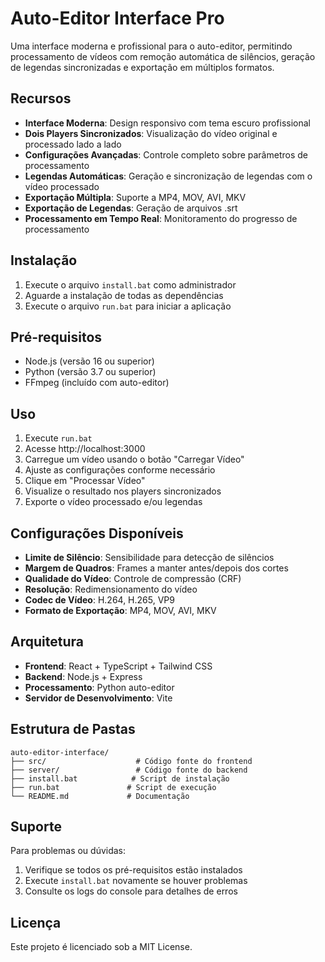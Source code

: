# Auto-Editor Interface Pro

Uma interface moderna e profissional para o auto-editor, permitindo processamento de vídeos com remoção automática de silêncios, geração de legendas sincronizadas e exportação em múltiplos formatos.

## Recursos

- **Interface Moderna**: Design responsivo com tema escuro profissional
- **Dois Players Sincronizados**: Visualização do vídeo original e processado lado a lado
- **Configurações Avançadas**: Controle completo sobre parâmetros de processamento
- **Legendas Automáticas**: Geração e sincronização de legendas com o vídeo processado
- **Exportação Múltipla**: Suporte a MP4, MOV, AVI, MKV
- **Exportação de Legendas**: Geração de arquivos .srt
- **Processamento em Tempo Real**: Monitoramento do progresso de processamento

## Instalação

1. Execute o arquivo `install.bat` como administrador
2. Aguarde a instalação de todas as dependências
3. Execute o arquivo `run.bat` para iniciar a aplicação

## Pré-requisitos

- Node.js (versão 16 ou superior)
- Python (versão 3.7 ou superior)
- FFmpeg (incluído com auto-editor)

## Uso

1. Execute `run.bat`
2. Acesse http://localhost:3000
3. Carregue um vídeo usando o botão "Carregar Vídeo"
4. Ajuste as configurações conforme necessário
5. Clique em "Processar Vídeo"
6. Visualize o resultado nos players sincronizados
7. Exporte o vídeo processado e/ou legendas

## Configurações Disponíveis

- **Limite de Silêncio**: Sensibilidade para detecção de silêncios
- **Margem de Quadros**: Frames a manter antes/depois dos cortes
- **Qualidade do Vídeo**: Controle de compressão (CRF)
- **Resolução**: Redimensionamento do vídeo
- **Codec de Vídeo**: H.264, H.265, VP9
- **Formato de Exportação**: MP4, MOV, AVI, MKV

## Arquitetura

- **Frontend**: React + TypeScript + Tailwind CSS
- **Backend**: Node.js + Express
- **Processamento**: Python auto-editor
- **Servidor de Desenvolvimento**: Vite

## Estrutura de Pastas

```
auto-editor-interface/
├── src/                    # Código fonte do frontend
├── server/                 # Código fonte do backend
├── install.bat            # Script de instalação
├── run.bat               # Script de execução
└── README.md             # Documentação
```

## Suporte

Para problemas ou dúvidas:
1. Verifique se todos os pré-requisitos estão instalados
2. Execute `install.bat` novamente se houver problemas
3. Consulte os logs do console para detalhes de erros

## Licença

Este projeto é licenciado sob a MIT License.